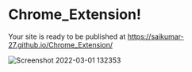 # Chrome_Extension!     

 Your site is ready to be published at https://saikumar-27.github.io/Chrome_Extension/

![Screenshot 2022-03-01 132353](https://user-images.githubusercontent.com/77429211/156128241-5ba43b99-e7b0-4e7b-96f1-19787be0bc4d.png)
